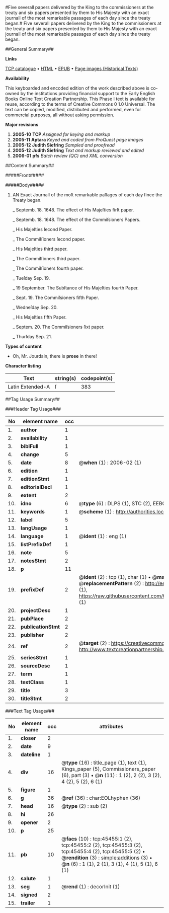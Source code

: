 #Five severall papers delivered by the King to the commissioners at the treaty and six papers presented by them to His Majesty with an exact journall of the most remarkable passages of each day since the treaty began.#
Five severall papers delivered by the King to the commissioners at the treaty and six papers presented by them to His Majesty with an exact journall of the most remarkable passages of each day since the treaty began.

##General Summary##

**Links**

[TCP catalogue](http://www.ota.ox.ac.uk/tcp/)  • 
[HTML](http://tei.it.ox.ac.uk/tcp/Texts-HTML/free/A31/A31911.html)  • 
[EPUB](http://tei.it.ox.ac.uk/tcp/Texts-EPUB/free/A31/A31911.epub) • 
[Page images (Historical Texts)](https://data.historicaltexts.jisc.ac.uk/view?pubId=eebo-10629579e&pageId=eebo-10629579e-45455-1)

**Availability**

This keyboarded and encoded edition of the
	       work described above is co-owned by the institutions
	       providing financial support to the Early English Books
	       Online Text Creation Partnership. This Phase I text is
	       available for reuse, according to the terms of Creative
	       Commons 0 1.0 Universal. The text can be copied,
	       modified, distributed and performed, even for
	       commercial purposes, all without asking permission.

**Major revisions**

1. __2005-10__ __TCP__ *Assigned for keying and markup*
1. __2005-11__ __Aptara__ *Keyed and coded from ProQuest page images*
1. __2005-12__ __Judith Siefring__ *Sampled and proofread*
1. __2005-12__ __Judith Siefring__ *Text and markup reviewed and edited*
1. __2006-01__ __pfs__ *Batch review (QC) and XML conversion*

##Content Summary##

#####Front#####

#####Body#####

1. AN
Exact Journall of the moſt remarkable
paſſages of each day ſince the
Treaty began.

    _ Septemb. 18. 1648.
The effect of His Majeſties firſt paper.

    _ Septemb. 18. 1648.
The effect of the Commiſsioners Papers.

    _ His Majeſties ſecond Paper.

    _ The Commiſſioners ſecond paper.

    _ His Majeſties third paper.

    _ The Commiſſioners third paper.

    _ The Commiſſioners fourth paper.

    _ Tueſday Sep. 19.

    _ 19 September. The Subſtance of His Majeſties fourth Paper.

    _ Sept. 19. The Commiſsioners fifth Paper.

    _ Wedneſday Sep. 20.

    _ His Majeſties fifth Paper.

    _ Septem. 20. The Commiſsioners ſixt paper.

    _ Thurſday Sep. 21.

**Types of content**

  * Oh, Mr. Jourdain, there is **prose** in there!

**Character listing**


|Text|string(s)|codepoint(s)|
|---|---|---|
|Latin Extended-A|ſ|383|

##Tag Usage Summary##

###Header Tag Usage###

|No|element name|occ|attributes|
|---|---|---|---|
|1.|__author__|1||
|2.|__availability__|1||
|3.|__biblFull__|1||
|4.|__change__|5||
|5.|__date__|8| @__when__ (1) : 2006-02 (1)|
|6.|__edition__|1||
|7.|__editionStmt__|1||
|8.|__editorialDecl__|1||
|9.|__extent__|2||
|10.|__idno__|6| @__type__ (6) : DLPS (1), STC (2), EEBO-CITATION (1), OCLC (1), VID (1)|
|11.|__keywords__|1| @__scheme__ (1) : http://authorities.loc.gov/ (1)|
|12.|__label__|5||
|13.|__langUsage__|1||
|14.|__language__|1| @__ident__ (1) : eng (1)|
|15.|__listPrefixDef__|1||
|16.|__note__|5||
|17.|__notesStmt__|2||
|18.|__p__|11||
|19.|__prefixDef__|2| @__ident__ (2) : tcp (1), char (1)  •  @__matchPattern__ (2) : ([0-9\-]+):([0-9IVX]+) (1), (.+) (1)  •  @__replacementPattern__ (2) : http://eebo.chadwyck.com/downloadtiff?vid=$1&page=$2 (1), https://raw.githubusercontent.com/textcreationpartnership/Texts/master/tcpchars.xml#$1 (1)|
|20.|__projectDesc__|1||
|21.|__pubPlace__|2||
|22.|__publicationStmt__|2||
|23.|__publisher__|2||
|24.|__ref__|2| @__target__ (2) : https://creativecommons.org/publicdomain/zero/1.0/ (1), http://www.textcreationpartnership.org/docs/. (1)|
|25.|__seriesStmt__|1||
|26.|__sourceDesc__|1||
|27.|__term__|1||
|28.|__textClass__|1||
|29.|__title__|3||
|30.|__titleStmt__|2||


###Text Tag Usage###

|No|element name|occ|attributes|
|---|---|---|---|
|1.|__closer__|2||
|2.|__date__|9||
|3.|__dateline__|1||
|4.|__div__|16| @__type__ (16) : title_page (1), text (1), Kings_paper (5), Commissioners_paper (6), part (3)  •  @__n__ (11) : 1 (2), 2 (2), 3 (2), 4 (2), 5 (2), 6 (1)|
|5.|__figure__|1||
|6.|__g__|36| @__ref__ (36) : char:EOLhyphen (36)|
|7.|__head__|16| @__type__ (2) : sub (2)|
|8.|__hi__|26||
|9.|__opener__|2||
|10.|__p__|25||
|11.|__pb__|10| @__facs__ (10) : tcp:45455:1 (2), tcp:45455:2 (2), tcp:45455:3 (2), tcp:45455:4 (2), tcp:45455:5 (2)  •  @__rendition__ (3) : simple:additions (3)  •  @__n__ (6) : 1 (1), 2 (1), 3 (1), 4 (1), 5 (1), 6 (1)|
|12.|__salute__|1||
|13.|__seg__|1| @__rend__ (1) : decorInit (1)|
|14.|__signed__|2||
|15.|__trailer__|1||
